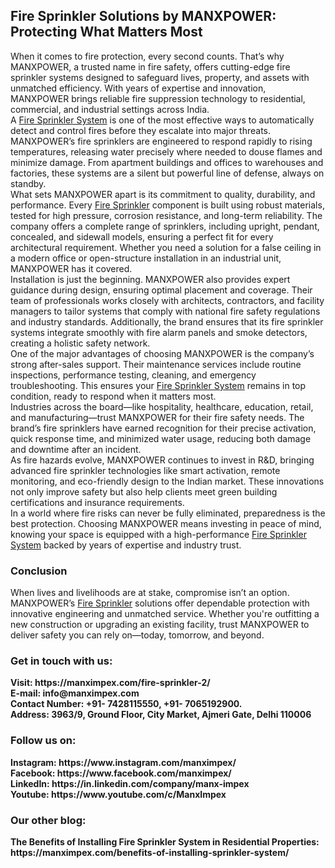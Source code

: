 <h2>Fire Sprinkler Solutions by MANXPOWER: Protecting What Matters Most</h2>
When it comes to fire protection, every second counts. That’s why MANXPOWER, a trusted name in fire safety, offers cutting-edge fire sprinkler systems designed to safeguard lives, property, and assets with unmatched efficiency. With years of expertise and innovation, MANXPOWER brings reliable fire suppression technology to residential, commercial, and industrial settings across India.<br>
A <a href="https://manximpex.com/fire-sprinkler-2/" title="Fire Sprinkler System" alt"Fire Sprinkler System" <a>Fire Sprinkler System</a> is one of the most effective ways to automatically detect and control fires before they escalate into major threats. MANXPOWER’s fire sprinklers are engineered to respond rapidly to rising temperatures, releasing water precisely where needed to douse flames and minimize damage. From apartment buildings and offices to warehouses and factories, these systems are a silent but powerful line of defense, always on standby.<br>
What sets MANXPOWER apart is its commitment to quality, durability, and performance. Every <a href="https://manximpex.com/fire-sprinkler-2/" title="Fire Sprinkler" alt"Fire Sprinkler" <a>Fire Sprinkler</a> component is built using robust materials, tested for high pressure, corrosion resistance, and long-term reliability. The company offers a complete range of sprinklers, including upright, pendant, concealed, and sidewall models, ensuring a perfect fit for every architectural requirement. Whether you need a solution for a false ceiling in a modern office or open-structure installation in an industrial unit, MANXPOWER has it covered.<br>
Installation is just the beginning. MANXPOWER also provides expert guidance during design, ensuring optimal placement and coverage. Their team of professionals works closely with architects, contractors, and facility managers to tailor systems that comply with national fire safety regulations and industry standards. Additionally, the brand ensures that its fire sprinkler systems integrate smoothly with fire alarm panels and smoke detectors, creating a holistic safety network.<br>
One of the major advantages of choosing MANXPOWER is the company’s strong after-sales support. Their maintenance services include routine inspections, performance testing, cleaning, and emergency troubleshooting. This ensures your <a href="https://manximpex.com/fire-sprinkler-2/" title="Fire Sprinkler System" alt"Fire Sprinkler System" <a>Fire Sprinkler System</a> remains in top condition, ready to respond when it matters most.<br>
Industries across the board—like hospitality, healthcare, education, retail, and manufacturing—trust MANXPOWER for their fire safety needs. The brand’s fire sprinklers have earned recognition for their precise activation, quick response time, and minimized water usage, reducing both damage and downtime after an incident.<br>
As fire hazards evolve, MANXPOWER continues to invest in R&D, bringing advanced fire sprinkler technologies like smart activation, remote monitoring, and eco-friendly design to the Indian market. These innovations not only improve safety but also help clients meet green building certifications and insurance requirements.<br>
In a world where fire risks can never be fully eliminated, preparedness is the best protection. Choosing MANXPOWER means investing in peace of mind, knowing your space is equipped with a high-performance <a href="https://manximpex.com/fire-sprinkler-2/" title="Fire Sprinkler System" alt"Fire Sprinkler System" <a>Fire Sprinkler System</a> backed by years of expertise and industry trust.<br>
  <h3>Conclusion</h3>
  When lives and livelihoods are at stake, compromise isn’t an option. MANXPOWER’s <a href="https://manximpex.com/fire-sprinkler-2/" title="Fire Sprinkler" alt"Fire Sprinkler" <a>Fire Sprinkler</a> solutions offer dependable protection with innovative engineering and unmatched service. Whether you're outfitting a new construction or upgrading an existing facility, trust MANXPOWER to deliver safety you can rely on—today, tomorrow, and beyond.<br>
  <h3>Get in touch with us:</h3>
  <b>Visit: https://manximpex.com/fire-sprinkler-2/ </b><br>
  <b>E-mail: info@manximpex.com </b><br>
  <b>Contact Number: +91- 7428115550, +91- 7065192900.</b><br>
  <b>Address: 3963/9, Ground Floor, City Market, Ajmeri Gate, Delhi 110006</b><br>
  <h3>Follow us on:</h3>
  <b>Instagram: https://www.instagram.com/manximpex/ </b><br>
  <b>Facebook: https://www.facebook.com/manximpex/ </b><br>
  <b>LinkedIn: https://in.linkedin.com/company/manx-impex </b><br>
  <b>Youtube: https://www.youtube.com/c/ManxImpex </b>
  <h3>Our other blog:</h3>
  <b>The Benefits of  Installing Fire Sprinkler System in Residential Properties: https://manximpex.com/benefits-of-installing-sprinkler-system/</b><br>
